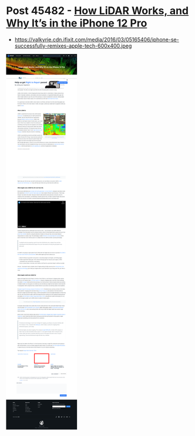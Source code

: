 # Post 45482 - [How LiDAR Works, and Why It&#8217;s in the iPhone 12 Pro](https://www.ifixit.com/News/45482/how-lidar-works-and-why-its-in-the-iphone-12-pro)

- https://valkyrie.cdn.ifixit.com/media/2016/03/05165406/iphone-se-successfully-remixes-apple-tech-600x400.jpeg

![screencap](screenshots/669ee6af-d699-41f9-b7fc-fb873a6919cb.png)
